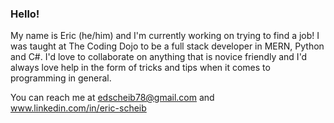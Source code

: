 ### Hello!

  My name is Eric (he/him) and I'm currently working on trying to find a job! I was taught at The Coding Dojo to be a full stack developer in MERN, Python and C#.
I'd love to collaborate on anything that is novice friendly and I'd always love help in the form of tricks and tips when it comes to programming in general. 

You can reach me at edscheib78@gmail.com and www.linkedin.com/in/eric-scheib 

<!--
**EDScheib78/EDScheib78** is a ✨ _special_ ✨ repository because its `README.md` (this file) appears on your GitHub profile.

Here are some ideas to get you started:

- 🔭 I’m currently working on ...
- 🌱 I’m currently learning ...
- 👯 I’m looking to collaborate on ...
- 🤔 I’m looking for help with ...
- 💬 Ask me about ...
- 📫 How to reach me: ...
- 😄 Pronouns: ...
- ⚡ Fun fact: ...
-->

